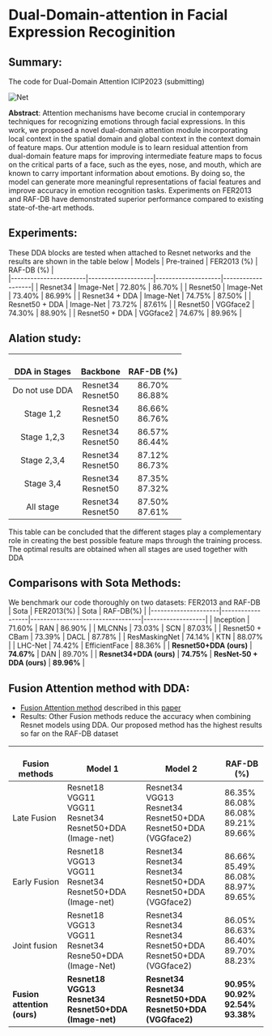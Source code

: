 
# Dual-Domain-attention in Facial Expression Recoginition
## Summary:
The code for Dual-Domain Attention ICIP2023 (submitting)

![Net](https://github.com/Harly-1506/Dual-Domain-Attention/assets/86733695/08522388-9483-4f61-9f61-586a514261d1)

**Abstract**: Attention mechanisms have become crucial in contemporary techniques for recognizing emotions through facial expressions. In this work, we proposed a novel dual-domain attention module incorporating local context in the spatial domain and global context in the context domain of feature maps. Our attention module is to learn residual attention
from dual-domain feature maps for improving intermediate
feature maps to focus on the critical parts of a face, such as
the eyes, nose, and mouth, which are known to carry important information about emotions. By doing so, the model can
generate more meaningful representations of facial features
and improve accuracy in emotion recognition tasks. Experiments on FER2013 and RAF-DB have demonstrated superior
performance compared to existing state-of-the-art methods.

## Experiments:
These DDA blocks are tested when attached to Resnet networks and the results are shown in the table below
|     Models            |     Pre-trained    |     FER2013 (%)    |     RAF-DB (%)    |        
|-----------------------|--------------------|--------------------|-------------------|
|     Resnet34          |     Image-Net      |     72.80%         |     86.70%        |
|     Resnet50          |     Image-Net      |     73.40%         |     86.99%        |
|     Resnet34 + DDA    |     Image-Net      |     74.75%         |     87.50%        |
|     Resnet50 + DDA    |     Image-Net      |     73.72%         |     87.61%        |
|     Resnet50          |     VGGface2       |     74.30%         |     88.90%        |
|     Resnet50 + DDA    |     VGGface2       |     74.67%         |     89.96%        |

## Alation study:

|     <br>DDA in Stages    |         <br>Backbone        |      <br>RAF-DB (%)     |
|:------------------------:|:---------------------------:|:-----------------------:|
|     Do not use DDA   |    Resnet34<br>Resnet50 |    86.70%<br>86.88% |
|     Stage 1,2      |    Resnet34<br>Resnet50 |    86.66%<br>86.76% |
|     Stage 1,2,3     |   Resnet34<br>Resnet50 |    86.57%<br>86.44% |
|     Stage 2,3,4  |    Resnet34<br>Resnet50 |    87.12%<br>86.73% |
|     Stage 3,4      |    Resnet34<br>Resnet50 |  87.35%<br>87.32% |
|     All stage      |    Resnet34<br>Resnet50 |  87.50%<br>87.61% |

This table can be
concluded that the different stages play a complementary role
in creating the best possible feature maps through the training
process. The optimal results are obtained when all stages are
used together with DDA

## Comparisons with Sota Methods:
We benchmark our code thoroughly on two datasets: FER2013 and RAF-DB
| Sota                | FER2013(%)       | Sota                             | RAF-DB(%)         |
|---------------------|------------------|----------------------------------|-------------------|
| Inception           |    71.60%    | RAN                              |    86.90%     |
| MLCNNs              |    73.03%    | SCN                              |    87.03%     |
| Resnet50 + CBam     |    73.39%    | DACL                             |    87.78%     |
| ResMaskingNet       |    74.14%    | KTN                              |    88.07%     |
| LHC-Net             |    74.42%    | EfficientFace                    |    88.36%     |
| **Resnet50+DDA (ours)** |    **74.67%**    | DAN                              |    89.70%     |
| **Resnet34+DDA (ours)** |    **74.75%**    |   **ResNet-50 + DDA (ours)**    |    **89.96%**     |

## Fusion Attention method with DDA:
- [Fusion Attention method](https://1drv.ms/b/s!Avr_XL5_YnvQhTpXv7KfVXE1acnT?e=jRH9sS) described in this [paper](https://1drv.ms/b/s!Avr_XL5_YnvQhTpXv7KfVXE1acnT?e=jRH9sS)
- Results: Other Fusion methods reduce the accuracy when combining Resnet models using DDA. Our proposed method has the highest results so far on the RAF-DB dataset

|    <br>Fusion methods       |    <br>Model   1                                                                |    <br>Model   2                                                                      |    <br>RAF-DB   (%)                                          |
|-------------------------------------|---------------------------------------------------------------------------------|---------------------------------------------------------------------------------------|--------------------------------------------------------------|
|    <br>Late   Fusion                |    Resnet18   <br>VGG11<br>VGG11<br>Resnet34<br>Resnet50+DDA (Image-net) |    Resnet34<br>VGG13<br>Resnet34<br>Resnet50+DDA<br>Resnet50+DDA (VGGface2)    |    86.35%<br>86.08%<br>86.08%<br>89.21%<br>89.66%<br>    |
|    <br>Early   Fusion               | Resnet18<br>VGG13<br>VGG11<br>Resnet34<br>Resnet50+DDA (Image-net)           | Resnet34<br>Resnet34<br>Resnet34<br>Resnet50+DDA<br>Resnet50+DDA (VGGface2)        | 86.66%<br>85.49%<br>86.08%<br>88.97%<br>89.65%               |
|    <br>Joint   fusion               |    Resnet18   <br>VGG13<br>VGG11<br>Resnet34<br>Resne50+DDA (Image-Net)  |    Resnet34<br>Resnet34<br>Resnet34<br>Resnet50+DDA<br>Resnet50+DDA (VGGface2) |    86.05%<br>86.63%<br>86.40%<br>89.70%<br>88.23%        |
|    **<br>Fusion   attention (ours)**    |    **Resnet18   <br>VGG13<br>Resnet34<br>Resnet50+DDA (Image-net)**          |    **Resnet34   <br>Resnet34<br>Resnet50+DDA<br>Resnet50+DDA (VGGface2)**          |    **90.95%   <br>90.92%<br>92.54%<br>93.38%**           |
